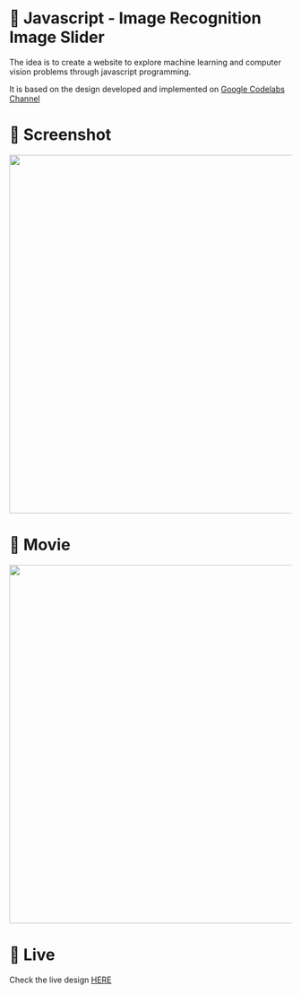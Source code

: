 # 🎨 Javascript - Image Recognition Image Slider


The idea is to create a website to explore machine learning and computer vision problems through javascript programming.

It is based on the design developed and implemented  on [Google Codelabs Channel](https://codelabs.developers.google.com/codelabs/tensorflowjs-teachablemachine-codelab/index.html#0)


# 📸 Screenshot
<img src="https://storage.googleapis.com/rfribeiro-ml-projects/ml-image-recognition/presentation.png" width="640">


# 🎥 Movie
<img src="https://storage.googleapis.com/rfribeiro-ml-projects/ml-image-recognition/presentation.gif" width="640">

# 🚀 Live

Check the live design [HERE](https://storage.googleapis.com/rfribeiro-ml-projects/ml-image-recognition/index.html)